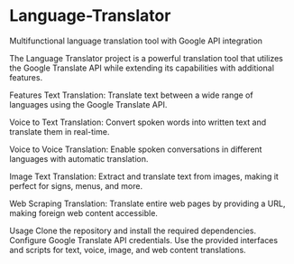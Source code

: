 # Language-Translator
Multifunctional language translation tool with Google API integration

The Language Translator project is a powerful translation tool that utilizes the Google Translate API while extending its capabilities with additional features.

Features
Text Translation: Translate text between a wide range of languages using the Google Translate API.

Voice to Text Translation: Convert spoken words into written text and translate them in real-time.

Voice to Voice Translation: Enable spoken conversations in different languages with automatic translation.

Image Text Translation: Extract and translate text from images, making it perfect for signs, menus, and more.

Web Scraping Translation: Translate entire web pages by providing a URL, making foreign web content accessible.

Usage
Clone the repository and install the required dependencies.
Configure Google Translate API credentials.
Use the provided interfaces and scripts for text, voice, image, and web content translations.

